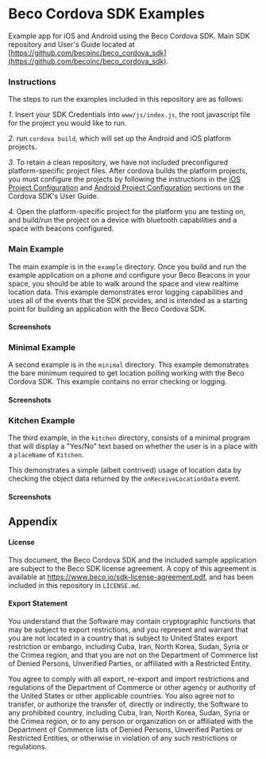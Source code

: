 # Beco Cordova SDK Examples
Example app for iOS and Android using the Beco Cordova SDK. Main SDK repository and User's Guide located at [https://github.com/becoinc/beco_cordova_sdk](https://github.com/becoinc/beco_cordova_sdk).

### Instructions
The steps to run the examples included in this repository are as follows:

*1.* Insert your SDK Credentials into `www/js/index.js`, the root javascript file for the project you would like to run.

*2.* run `cordova build`, which will set up the Android and iOS platform projects.

*3.* To retain a clean repository, we have not included preconfigured platform-specific project files. After cordova builds the platform projects, you must configure the projects by following the instructions in the [iOS Project Configuration](https://github.com/becoinc/beco_cordova_sdk#ios-project-configuration) and [Android Project Configuration](https://github.com/becoinc/beco_cordova_sdk#android-project-configuration) sections on the Cordova SDK's User Guide.

*4.* Open the platform-specific project for the platform you are testing on, and build/run the project on a device with bluetooth capabilities and a space with beacons configured.

### Main Example
The main example is in the `example` directory.
Once you build and run the example application on a phone and configure your Beco Beacons in your space, you should be able to walk around the space and view realtime location data. This example demonstrates error logging capabilities and uses all of the events that the SDK provides, and is intended as a starting point for building an application with the Beco Cordova SDK.

#### Screenshots

### Minimal Example
A second example is in the `minimal` directory. This example demonstrates the bare minimum required to get location polling working with the Beco Cordova SDK. This example contains no error checking or logging.

#### Screenshots

### Kitchen Example
The third example, in the `kitchen` directory, consists of a minimal program that will display a "Yes/No" text based on whether the user is in a place with a `placeName` of `Kitchen`.

This demonstrates a simple (albeit contrived) usage of location data by checking the object data returned by the `onReceiveLocationData` event.

#### Screenshots

## Appendix
#### License

This document, the Beco Cordova SDK and the included sample application are subject to the Beco SDK license agreement. A copy of this agreement is available at https://www.beco.io/sdk-license-agreement.pdf, and has been included in this repository in `LICENSE.md`.

#### Export Statement
You understand that the Software may contain cryptographic functions that may be subject to export restrictions, and you represent and warrant that you are not located in a country that is subject to United States export restriction or embargo, including Cuba, Iran, North Korea, Sudan, Syria or the Crimea region, and that you are not on the Department of Commerce list of Denied Persons, Unverified Parties, or affiliated with a Restricted Entity.

You agree to comply with all export, re-export and import restrictions and regulations of the Department of Commerce or other agency or authority of the United States or other applicable countries. You also agree not to transfer, or authorize the transfer of, directly or indirectly, the Software to any prohibited country, including Cuba, Iran, North Korea, Sudan, Syria or the Crimea region, or to any person or organization on or affiliated with the Department of
Commerce lists of Denied Persons, Unverified Parties or Restricted Entities, or otherwise in violation of any such restrictions or regulations.
